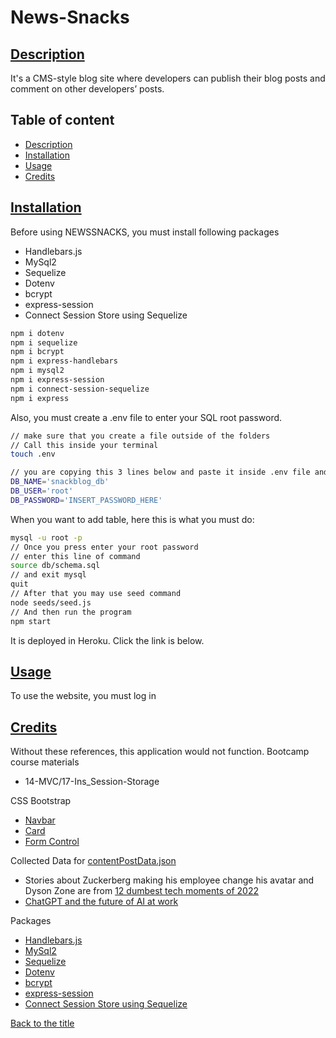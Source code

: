 # News-Snacks

## [Description](#table-of-content)
It's a CMS-style blog site where developers can publish their blog posts and comment on other developers’ posts.

## Table of content
* [Description](#description)
* [Installation](#installation)
* [Usage](#usage)
* [Credits](#credits)

## [Installation](#table-of-content)
Before using NEWSSNACKS, you must install following packages

* Handlebars.js
* MySql2
* Sequelize
* Dotenv
* bcrypt
* express-session
* Connect Session Store using Sequelize

```bash
npm i dotenv
npm i sequelize
npm i bcrypt
npm i express-handlebars
npm i mysql2
npm i express-session
npm i connect-session-sequelize
npm i express
```

Also, you must create a .env file to enter your SQL root password.
```bash
// make sure that you create a file outside of the folders 
// Call this inside your terminal
touch .env 

// you are copying this 3 lines below and paste it inside .env file and modify the DB_PASSWORD
DB_NAME='snackblog_db'
DB_USER='root'
DB_PASSWORD='INSERT_PASSWORD_HERE'
```

When you want to add table, here this is what you must do:
```bash
mysql -u root -p
// Once you press enter your root password
// enter this line of command
source db/schema.sql
// and exit mysql
quit
// After that you may use seed command
node seeds/seed.js
// And then run the program
npm start
```

It is deployed in Heroku. Click the link is below.
## [Usage](#table-of-content)
To use the website, you must log in


## [Credits](#table-of-content)
Without these references, this application would not function.
Bootcamp course materials
* 14-MVC/17-Ins_Session-Storage 

CSS Bootstrap
* [Navbar](https://getbootstrap.com/docs/5.3/components/navbar/#nav)
* [Card](https://getbootstrap.com/docs/5.3/components/card/#about)
* [Form Control](https://getbootstrap.com/docs/5.3/forms/form-control/)

Collected Data for [contentPostData.json](./models/Contentpost.js)
* Stories about Zuckerberg making his employee change his avatar and Dyson Zone are from [12 dumbest tech moments of 2022](https://www.fastcompany.com/90822935/12-dumbest-tech-moments-of-2022)
* [ChatGPT and the future of AI at work](https://www.dialpad.com/blog/chatgpt-ai-at-work/)

Packages
* [Handlebars.js](https://www.npmjs.com/package/express-handlebars)
* [MySql2](https://www.npmjs.com/package/mysql2)
* [Sequelize](https://www.npmjs.com/package/sequelize)
* [Dotenv](https://www.npmjs.com/package/dotenv)
* [bcrypt](https://www.npmjs.com/package/bcrypt)
* [express-session](https://www.npmjs.com/package/express-session)
* [Connect Session Store using Sequelize](https://www.npmjs.com/package/connect-session-sequelize)


[Back to the title](#news-snacks)